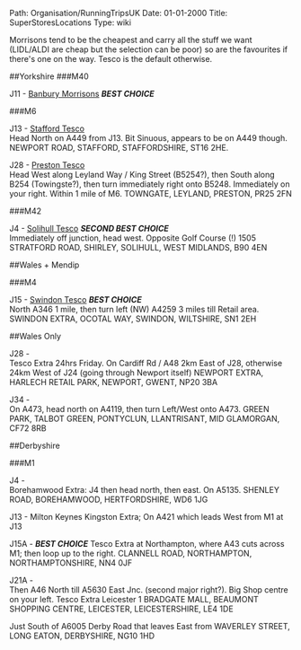 Path: Organisation/RunningTripsUK
Date: 01-01-2000
Title: SuperStoresLocations
Type: wiki

Morrisons tend to be the cheapest and carry all the stuff we want (LIDL/ALDI are cheap but the selection can be poor) so are the favourites if there's one on the way. Tesco is the default otherwise.

##Yorkshire
###M40

J11 - [Banbury Morrisons](https://www.google.co.uk/maps/place/52°03'24.5"N+1°19'57.9"W/@52.056808,-1.3349267,17z/) ***BEST CHOICE***

###M6

J13 - [Stafford Tesco](https://www.google.co.uk/maps/place/Tesco+Extra/@52.8035111,-2.1191168,17z)  
Head North on A449 from J13. Bit Sinuous, appears to be on A449 though. NEWPORT ROAD, STAFFORD, STAFFORDSHIRE, ST16 2HE.

J28 - [Preston Tesco](https://www.google.co.uk/maps/place/Tesco+Leyland+Extra/@53.689364,-2.6988379,18z)  
Head West along Leyland Way / King Street (B5254?), then South along B254 (Towingste?), then turn immediately right onto B5248. Immediately on your right. Within 1 mile of M6. TOWNGATE, LEYLAND, PRESTON, PR25 2FN

###M42

J4 - [Solihull Tesco](https://www.google.co.uk/maps/place/Tesco+Extra/@52.3797114,-1.7966206,15z/) ***SECOND BEST CHOICE***  
Immediately off junction, head west. Opposite Golf Course (!) 1505 STRATFORD ROAD, SHIRLEY, SOLIHULL, WEST MIDLANDS, B90 4EN

##Wales + Mendip

###M4

J15 - [Swindon Tesco](https://www.google.co.uk/maps/place/Tesco+Swindon+Extra/@51.5673962,-1.7730136,17z) ***BEST CHOICE***  
North A346 1 mile, then turn left (NW) A4259 3 miles till Retail area. SWINDON EXTRA, OCOTAL WAY, SWINDON, WILTSHIRE, SN1 2EH

##Wales Only

J28 -  
Tesco Extra 24hrs Friday. On Cardiff Rd / A48 2km East of J28, otherwise 24km West of J24 (going through Newport itself) NEWPORT EXTRA, HARLECH RETAIL PARK, NEWPORT, GWENT, NP20 3BA

J34 -  
On A473, head north on A4119, then turn Left/West onto A473. GREEN PARK, TALBOT GREEN, PONTYCLUN, LLANTRISANT, MID GLAMORGAN, CF72 8RB

##Derbyshire

###M1

J4 -  
Borehamwood Extra: J4 then head north, then east. On A5135. SHENLEY ROAD, BOREHAMWOOD, HERTFORDSHIRE, WD6 1JG

J13 - 
Milton Keynes Kingston Extra; On A421 which leads West from M1 at J13

J15A -  ***BEST CHOICE***
Tesco Extra at Northampton, where A43 cuts across M1; then loop up to the right. CLANNELL ROAD, NORTHAMPTON, NORTHAMPTONSHIRE, NN4 0JF

J21A -  
Then A46 North till A5630 East Jnc. (second major right?). Big Shop centre on your left. Tesco Extra Leicester 1 BRADGATE MALL, BEAUMONT SHOPPING CENTRE, LEICESTER, LEICESTERSHIRE, LE4 1DE

Just South of A6005 Derby Road that leaves East from WAVERLEY STREET, LONG EATON, DERBYSHIRE, NG10 1HD
